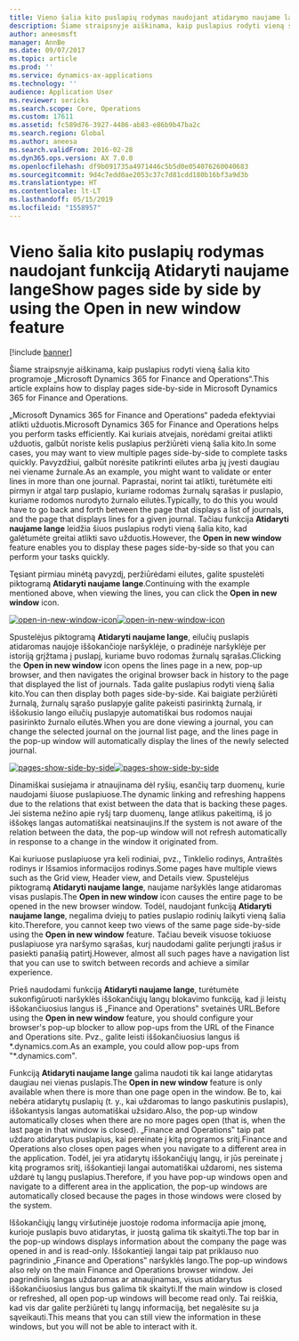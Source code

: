 ```yaml
---
title: Vieno šalia kito puslapių rodymas naudojant atidarymo naujame lange funkciją
description: Šiame straipsnyje aiškinama, kaip puslapius rodyti vieną šalia kito programoje „Microsoft Dynamics 365 for Finance and Operations“.
author: aneesmsft
manager: AnnBe
ms.date: 09/07/2017
ms.topic: article
ms.prod: ''
ms.service: dynamics-ax-applications
ms.technology: ''
audience: Application User
ms.reviewer: sericks
ms.search.scope: Core, Operations
ms.custom: 17611
ms.assetid: fc589d76-3927-4486-ab83-e86b9b47ba2c
ms.search.region: Global
ms.author: aneesa
ms.search.validFrom: 2016-02-28
ms.dyn365.ops.version: AX 7.0.0
ms.openlocfilehash: df9b091735a4971446c5b5d0e054076260040683
ms.sourcegitcommit: 9d4c7edd0ae2053c37c7d81cdd180b16bf3a9d3b
ms.translationtype: HT
ms.contentlocale: lt-LT
ms.lasthandoff: 05/15/2019
ms.locfileid: "1558957"
---
```

# <a name="show-pages-side-by-side-by-using-the-open-in-new-window-feature"></a><span data-ttu-id="5634a-103">Vieno šalia kito puslapių rodymas naudojant funkciją Atidaryti naujame lange</span><span class="sxs-lookup"><span data-stu-id="5634a-103">Show pages side by side by using the Open in new window feature</span></span>

[!include [banner](../includes/banner.md)]

<span data-ttu-id="5634a-104">Šiame straipsnyje aiškinama, kaip puslapius rodyti vieną šalia kito programoje „Microsoft Dynamics 365 for Finance and Operations“.</span><span class="sxs-lookup"><span data-stu-id="5634a-104">This article explains how to display pages side-by-side in Microsoft Dynamics 365 for Finance and Operations.</span></span>

<span data-ttu-id="5634a-105">„Microsoft Dynamics 365 for Finance and Operations“ padeda efektyviai atlikti užduotis.</span><span class="sxs-lookup"><span data-stu-id="5634a-105">Microsoft Dynamics 365 for Finance and Operations helps you perform tasks efficiently.</span></span> <span data-ttu-id="5634a-106">Kai kuriais atvejais, norėdami greitai atlikti užduotis, galbūt noriste kelis puslapius peržiūrėti vieną šalia kito.</span><span class="sxs-lookup"><span data-stu-id="5634a-106">In some cases, you may want to view multiple pages side-by-side to complete tasks quickly.</span></span> <span data-ttu-id="5634a-107">Pavyzdžiui, galbūt norėsite patikrinti eilutes arba jų įvesti daugiau nei viename žurnale.</span><span class="sxs-lookup"><span data-stu-id="5634a-107">As an example, you might want to validate or enter lines in more than one journal.</span></span> <span data-ttu-id="5634a-108">Paprastai, norint tai atlikti, turėtumėte eiti pirmyn ir atgal tarp puslapio, kuriame rodomas žurnalų sąrašas ir puslapio, kuriame rodomos nurodyto žurnalo eilutės.</span><span class="sxs-lookup"><span data-stu-id="5634a-108">Typically, to do this you would have to go back and forth between the page that displays a list of journals, and the page that displays lines for a given journal.</span></span> <span data-ttu-id="5634a-109">Tačiau funkcija **Atidaryti naujame lange** leidžia šiuos puslapius rodyti vieną šalia kito, kad galėtumėte greitai atlikti savo užduotis.</span><span class="sxs-lookup"><span data-stu-id="5634a-109">However, the **Open in new window** feature enables you to display these pages side-by-side so that you can perform your tasks quickly.</span></span>

<span data-ttu-id="5634a-110">Tęsiant pirmiau minėtą pavyzdį, peržiūrėdami eilutes, galite spustelėti piktogramą **Atidaryti naujame lange**.</span><span class="sxs-lookup"><span data-stu-id="5634a-110">Continuing with the example mentioned above, when viewing the lines, you can click the **Open in new window** icon.</span></span>

<span data-ttu-id="5634a-111">[![open-in-new-window-icon](./media/open-in-new-window-icon.png)](./media/open-in-new-window-icon.png)</span><span class="sxs-lookup"><span data-stu-id="5634a-111">[![open-in-new-window-icon](./media/open-in-new-window-icon.png)](./media/open-in-new-window-icon.png)</span></span>

<span data-ttu-id="5634a-112">Spustelėjus piktogramą **Atidaryti naujame lange**, eilučių puslapis atidaromas naujoje iššokančioje naršyklėje, o pradinėje naršyklėje per istoriją grįžtama į puslapį, kuriame buvo rodomas žurnalų sąrašas.</span><span class="sxs-lookup"><span data-stu-id="5634a-112">Clicking the **Open in new window** icon opens the lines page in a new, pop-up browser, and then navigates the original browser back in history to the page that displayed the list of journals.</span></span> <span data-ttu-id="5634a-113">Tada galite puslapius rodyti vieną šalia kito.</span><span class="sxs-lookup"><span data-stu-id="5634a-113">You can then display both pages side-by-side.</span></span> <span data-ttu-id="5634a-114">Kai baigiate peržiūrėti žurnalą, žurnalų sąrašo puslapyje galite pakeisti pasirinktą žurnalą, ir iššokusio lango eilučių puslapyje automatiškai bus rodomos naujai pasirinkto žurnalo eilutės.</span><span class="sxs-lookup"><span data-stu-id="5634a-114">When you are done viewing a journal, you can change the selected journal on the journal list page, and the lines page in the pop-up window will automatically display the lines of the newly selected journal.</span></span>

<span data-ttu-id="5634a-115">[![pages-show-side-by-side](./media/pages-show-side-by-side.png)](./media/pages-show-side-by-side.png)</span><span class="sxs-lookup"><span data-stu-id="5634a-115">[![pages-show-side-by-side](./media/pages-show-side-by-side.png)](./media/pages-show-side-by-side.png)</span></span>

<span data-ttu-id="5634a-116">Dinamiškai susiejama ir atnaujinama dėl ryšių, esančių tarp duomenų, kurie naudojami šiuose puslapiuose.</span><span class="sxs-lookup"><span data-stu-id="5634a-116">The dynamic linking and refreshing happens due to the relations that exist between the data that is backing these pages.</span></span> <span data-ttu-id="5634a-117">Jei sistema nežino apie ryšį tarp duomenų, lange atlikus pakeitimą, iš jo iššokęs langas automatiškai neatsinaujins.</span><span class="sxs-lookup"><span data-stu-id="5634a-117">If the system is not aware of the relation between the data, the pop-up window will not refresh automatically in response to a change in the window it originated from.</span></span>

<span data-ttu-id="5634a-118">Kai kuriuose puslapiuose yra keli rodiniai, pvz., Tinklelio rodinys, Antraštės rodinys ir Išsamios informacijos rodinys.</span><span class="sxs-lookup"><span data-stu-id="5634a-118">Some pages have multiple views such as the Grid view, Header view, and Details view.</span></span> <span data-ttu-id="5634a-119">Spustelėjus piktogramą **Atidaryti naujame lange**, naujame naršyklės lange atidaromas visas puslapis.</span><span class="sxs-lookup"><span data-stu-id="5634a-119">The **Open in new window** icon causes the entire page to be opened in the new browser window.</span></span> <span data-ttu-id="5634a-120">Todėl, naudojant funkciją **Atidaryti naujame lange**, negalima dviejų to paties puslapio rodinių laikyti vieną šalia kito.</span><span class="sxs-lookup"><span data-stu-id="5634a-120">Therefore, you cannot keep two views of the same page side-by-side using the **Open in new window** feature.</span></span> <span data-ttu-id="5634a-121">Tačiau beveik visuose tokiuose puslapiuose yra naršymo sąrašas, kurį naudodami galite perjungti įrašus ir pasiekti panašią patirtį.</span><span class="sxs-lookup"><span data-stu-id="5634a-121">However, almost all such pages have a navigation list that you can use to switch between records and achieve a similar experience.</span></span>

<span data-ttu-id="5634a-122">Prieš naudodami funkciją **Atidaryti naujame lange**, turėtumėte sukonfigūruoti naršyklės iššokančiųjų langų blokavimo funkciją, kad ji leistų iššokančiuosius langus iš „Finance and Operations‟ svetainės URL.</span><span class="sxs-lookup"><span data-stu-id="5634a-122">Before using the **Open in new window** feature, you should configure your browser's pop-up blocker to allow pop-ups from the URL of the Finance and Operations site.</span></span> <span data-ttu-id="5634a-123">Pvz., galite leisti iššokančiuosius langus iš \*.dynamics.com.</span><span class="sxs-lookup"><span data-stu-id="5634a-123">As an example, you could allow pop-ups from "\*.dynamics.com".</span></span>

<span data-ttu-id="5634a-124">Funkciją **Atidaryti naujame lange** galima naudoti tik kai lange atidarytas daugiau nei vienas puslapis.</span><span class="sxs-lookup"><span data-stu-id="5634a-124">The **Open in new window** feature is only available when there is more than one page open in the window.</span></span> <span data-ttu-id="5634a-125">Be to, kai nebėra atidarytų puslapių (t. y., kai uždaromas to lango paskutinis puslapis), iššokantysis langas automatiškai užsidaro.</span><span class="sxs-lookup"><span data-stu-id="5634a-125">Also, the pop-up window automatically closes when there are no more pages open (that is, when the last page in that window is closed).</span></span> <span data-ttu-id="5634a-126">„Finance and Operations‟ taip pat uždaro atidarytus puslapius, kai pereinate į kitą programos sritį.</span><span class="sxs-lookup"><span data-stu-id="5634a-126">Finance and Operations also closes open pages when you navigate to a different area in the application.</span></span> <span data-ttu-id="5634a-127">Todėl, jei yra atidarytų iššokančiųjų langų, ir jūs pereinate į kitą programos sritį, iššokantieji langai automatiškai uždaromi, nes sistema uždarė tų langų puslapius.</span><span class="sxs-lookup"><span data-stu-id="5634a-127">Therefore, if you have pop-up windows open and navigate to a different area in the application, the pop-up windows are automatically closed because the pages in those windows were closed by the system.</span></span>

<span data-ttu-id="5634a-128">Iššokančiųjų langų viršutinėje juostoje rodoma informacija apie įmonę, kurioje puslapis buvo atidarytas, ir juostą galima tik skaityti.</span><span class="sxs-lookup"><span data-stu-id="5634a-128">The top bar in the pop-up windows displays information about the company the page was opened in and is read-only.</span></span> <span data-ttu-id="5634a-129">Iššokantieji langai taip pat priklauso nuo pagrindinio „Finance and Operations‟ naršyklės lango.</span><span class="sxs-lookup"><span data-stu-id="5634a-129">The pop-up windows also rely on the main Finance and Operations browser window.</span></span> <span data-ttu-id="5634a-130">Jei pagrindinis langas uždaromas ar atnaujinamas, visus atidarytus iššokančiuosius langus bus galima tik skaityti.</span><span class="sxs-lookup"><span data-stu-id="5634a-130">If the main window is closed or refreshed, all open pop-up windows will become read only.</span></span> <span data-ttu-id="5634a-131">Tai reiškia, kad vis dar galite peržiūrėti tų langų informaciją, bet negalėsite su ja sąveikauti.</span><span class="sxs-lookup"><span data-stu-id="5634a-131">This means that you can still view the information in these windows, but you will not be able to interact with it.</span></span>
